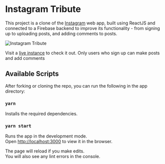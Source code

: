 # Instagram Tribute

This project is a clone of the [Instagram](https://instagram.com) web app, built using ReactJS and connected to a Firebase backend to improve its functionality - from signing up to uploading posts, and adding comments to posts.

![Instagram Tribute](https://uc1b4a34711f36283d40a57ee5ba.previews.dropboxusercontent.com/p/thumb/ABW7RJkt7nkIRcB0qkblOSfvI9vOeMKdVHsLnX6VdC15T1RVV7iXkzkUwdI1Uneb8Uxw5p2Dq4kQwVFOUhdfMIOW-Yif9C5GCL43FfSeOJPmxxjYnc19gMEczJgA1qICNKmzwpgCa2XY1NQXOtfvW4Q0UqHK9GRQNP5BLZD1B2Zt-b0qBbX7xfa90JLy02pn87Cok7CdTNvn-N0iC8ML6-n3o060AvNO6xwrojBeCwXUhBTqww25TvzhyyVmtjmwvfpCvAB5I27iZ5EainfjfkMtXYDK0dptCVUDu2soAKN7Dg240i-bhv7lB-ceWCVDoEb4fQuuPyS8yP0T0CbRet9alrRQXCuIzEz3SlKKPT2Yo6sI53qwve8LM6rEgPt4TBQ/p.png)

Visit a [live instance](https://instagram-tribute.web.app/) to check it out. Only users who sign up can make posts and add comments

## Available Scripts

After forking or cloning the repo, you can run the following in the app directory:

### `yarn`

Installs the required dependencies.

### `yarn start`

Runs the app in the development mode.\
Open [http://localhost:3000](http://localhost:3000) to view it in the browser.

The page will reload if you make edits.\
You will also see any lint errors in the console.
